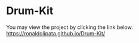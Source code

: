 # Drum-Kit
You may view the project by clicking the link below.</br>
https://ronaldolipata.github.io/Drum-Kit/
